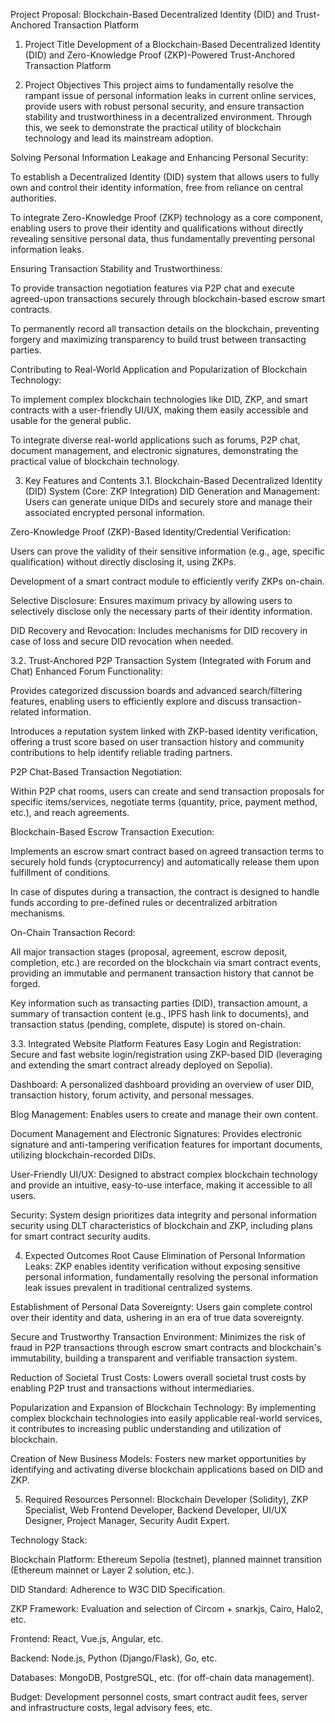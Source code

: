 Project Proposal: Blockchain-Based Decentralized Identity (DID) and Trust-Anchored Transaction Platform

1. Project Title
Development of a Blockchain-Based Decentralized Identity (DID) and Zero-Knowledge Proof (ZKP)-Powered Trust-Anchored Transaction Platform

2. Project Objectives
This project aims to fundamentally resolve the rampant issue of personal information leaks in current online services, provide users with robust personal security, and ensure transaction stability and trustworthiness in a decentralized environment. Through this, we seek to demonstrate the practical utility of blockchain technology and lead its mainstream adoption.

Solving Personal Information Leakage and Enhancing Personal Security:

To establish a Decentralized Identity (DID) system that allows users to fully own and control their identity information, free from reliance on central authorities.

To integrate Zero-Knowledge Proof (ZKP) technology as a core component, enabling users to prove their identity and qualifications without directly revealing sensitive personal data, thus fundamentally preventing personal information leaks.

Ensuring Transaction Stability and Trustworthiness:

To provide transaction negotiation features via P2P chat and execute agreed-upon transactions securely through blockchain-based escrow smart contracts.

To permanently record all transaction details on the blockchain, preventing forgery and maximizing transparency to build trust between transacting parties.

Contributing to Real-World Application and Popularization of Blockchain Technology:

To implement complex blockchain technologies like DID, ZKP, and smart contracts with a user-friendly UI/UX, making them easily accessible and usable for the general public.

To integrate diverse real-world applications such as forums, P2P chat, document management, and electronic signatures, demonstrating the practical value of blockchain technology.

3. Key Features and Contents
3.1. Blockchain-Based Decentralized Identity (DID) System (Core: ZKP Integration)
DID Generation and Management: Users can generate unique DIDs and securely store and manage their associated encrypted personal information.

Zero-Knowledge Proof (ZKP)-Based Identity/Credential Verification:

Users can prove the validity of their sensitive information (e.g., age, specific qualification) without directly disclosing it, using ZKPs.

Development of a smart contract module to efficiently verify ZKPs on-chain.

Selective Disclosure: Ensures maximum privacy by allowing users to selectively disclose only the necessary parts of their identity information.

DID Recovery and Revocation: Includes mechanisms for DID recovery in case of loss and secure DID revocation when needed.

3.2. Trust-Anchored P2P Transaction System (Integrated with Forum and Chat)
Enhanced Forum Functionality:

Provides categorized discussion boards and advanced search/filtering features, enabling users to efficiently explore and discuss transaction-related information.

Introduces a reputation system linked with ZKP-based identity verification, offering a trust score based on user transaction history and community contributions to help identify reliable trading partners.

P2P Chat-Based Transaction Negotiation:

Within P2P chat rooms, users can create and send transaction proposals for specific items/services, negotiate terms (quantity, price, payment method, etc.), and reach agreements.

Blockchain-Based Escrow Transaction Execution:

Implements an escrow smart contract based on agreed transaction terms to securely hold funds (cryptocurrency) and automatically release them upon fulfillment of conditions.

In case of disputes during a transaction, the contract is designed to handle funds according to pre-defined rules or decentralized arbitration mechanisms.

On-Chain Transaction Record:

All major transaction stages (proposal, agreement, escrow deposit, completion, etc.) are recorded on the blockchain via smart contract events, providing an immutable and permanent transaction history that cannot be forged.

Key information such as transacting parties (DID), transaction amount, a summary of transaction content (e.g., IPFS hash link to documents), and transaction status (pending, complete, dispute) is stored on-chain.

3.3. Integrated Website Platform Features
Easy Login and Registration: Secure and fast website login/registration using ZKP-based DID (leveraging and extending the smart contract already deployed on Sepolia).

Dashboard: A personalized dashboard providing an overview of user DID, transaction history, forum activity, and personal messages.

Blog Management: Enables users to create and manage their own content.

Document Management and Electronic Signatures: Provides electronic signature and anti-tampering verification features for important documents, utilizing blockchain-recorded DIDs.

User-Friendly UI/UX: Designed to abstract complex blockchain technology and provide an intuitive, easy-to-use interface, making it accessible to all users.

Security: System design prioritizes data integrity and personal information security using DLT characteristics of blockchain and ZKP, including plans for smart contract security audits.

4. Expected Outcomes
Root Cause Elimination of Personal Information Leaks: ZKP enables identity verification without exposing sensitive personal information, fundamentally resolving the personal information leak issues prevalent in traditional centralized systems.

Establishment of Personal Data Sovereignty: Users gain complete control over their identity and data, ushering in an era of true data sovereignty.

Secure and Trustworthy Transaction Environment: Minimizes the risk of fraud in P2P transactions through escrow smart contracts and blockchain's immutability, building a transparent and verifiable transaction system.

Reduction of Societal Trust Costs: Lowers overall societal trust costs by enabling P2P trust and transactions without intermediaries.

Popularization and Expansion of Blockchain Technology: By implementing complex blockchain technologies into easily applicable real-world services, it contributes to increasing public understanding and utilization of blockchain.

Creation of New Business Models: Fosters new market opportunities by identifying and activating diverse blockchain applications based on DID and ZKP.

5. Required Resources
Personnel: Blockchain Developer (Solidity), ZKP Specialist, Web Frontend Developer, Backend Developer, UI/UX Designer, Project Manager, Security Audit Expert.

Technology Stack:

Blockchain Platform: Ethereum Sepolia (testnet), planned mainnet transition (Ethereum mainnet or Layer 2 solution, etc.).

DID Standard: Adherence to W3C DID Specification.

ZKP Framework: Evaluation and selection of Circom + snarkjs, Cairo, Halo2, etc.

Frontend: React, Vue.js, Angular, etc.

Backend: Node.js, Python (Django/Flask), Go, etc.

Databases: MongoDB, PostgreSQL, etc. (for off-chain data management).

Budget: Development personnel costs, smart contract audit fees, server and infrastructure costs, legal advisory fees, etc.